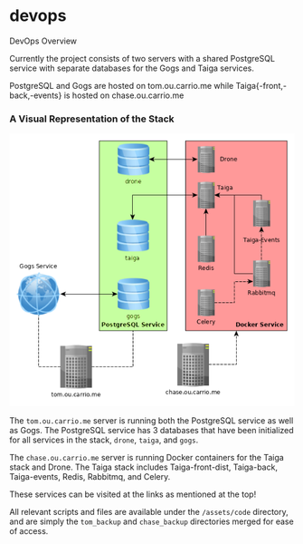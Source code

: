 # devops
DevOps Overview

Currently the project consists of two servers with a shared PostgreSQL service with separate databases for the Gogs and Taiga services.

PostgreSQL and Gogs are hosted on tom.ou.carrio.me while Taiga{-front,-back,-events} is hosted on chase.ou.carrio.me

### A Visual Representation of the Stack

![DevOps Stack](/assets/stack-diagram.png)

The `tom.ou.carrio.me` server is running both the PostgreSQL service as well as Gogs. The PostgreSQL service has 3 databases that have been initialized for all services in the stack, `drone`, `taiga`, and `gogs`. 

The `chase.ou.carrio.me` server is running Docker containers for the Taiga stack and Drone. The Taiga stack includes Taiga-front-dist, Taiga-back, Taiga-events, Redis, Rabbitmq, and Celery. 

These services can be visited at the links as mentioned at the top!

All relevant scripts and files are available under the `/assets/code` directory, and are simply the `tom_backup` and `chase_backup` directories merged for ease of access. 
